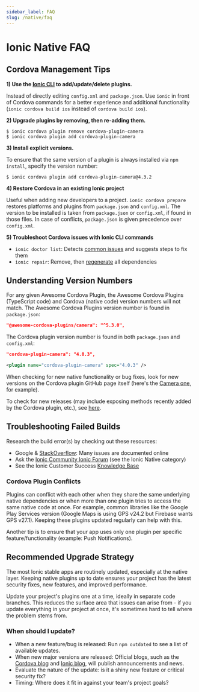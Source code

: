 ```yaml
---
sidebar_label: FAQ
slug: /native/faq
---
```


# Ionic Native FAQ

## Cordova Management Tips

**1) Use the [Ionic CLI](cli.md) to add/update/delete plugins.**

Instead of directly editing `config.xml` and `package.json`. Use `ionic` in front of Cordova commands for a better experience and additional functionality (`ionic cordova build ios` instead of `cordova build ios`).

**2) Upgrade plugins by removing, then re-adding them.**

```shell
$ ionic cordova plugin remove cordova-plugin-camera
$ ionic cordova plugin add cordova-plugin-camera
```

**3) Install explicit versions.**

To ensure that the same version of a plugin is always installed via `npm install`, specify the version number:

```shell
$ ionic cordova plugin add cordova-plugin-camera@4.3.2
```

**4) Restore Cordova in an existing Ionic project**

Useful when adding new developers to a project. `ionic cordova prepare` restores platforms and plugins from `package.json` and `config.xml`. The version to be installed is taken from `package.json` or `config.xml`, if found in those files. In case of conflicts, `package.json` is given precedence over `config.xml`.

**5) Troubleshoot Cordova issues with Ionic CLI commands**

- `ionic doctor list`: Detects [common issues](cli/commands/doctor-list.md) and suggests steps to fix them
- `ionic repair`: Remove, then [regenerate](cli/commands/repair.md) all dependencies

## Understanding Version Numbers

For any given Awesome Cordova Plugin, the Awesome Cordova Plugins (TypeScript code) and Cordova (native code) version numbers will not match. The Awesome Cordova Plugins version number is found in `package.json`:

```json
"@awesome-cordova-plugins/camera": "^5.3.0",
```

The Cordova plugin version number is found in both `package.json` and `config.xml`:

```json
"cordova-plugin-camera": "4.0.3",
```

```xml
<plugin name="cordova-plugin-camera" spec="4.0.3" />
```

When checking for new native functionality or bug fixes, look for new versions on the Cordova plugin GitHub page itself (here's the [Camera one](https://github.com/apache/cordova-plugin-camera), for example).

To check for new releases (may include exposing methods recently added by the Cordova plugin, etc.), see [here](https://github.com/danielsogl/awesome-cordova-plugins/releases).

## Troubleshooting Failed Builds

Research the build error(s) by checking out these resources:

- Google & [StackOverflow](https://stackoverflow.com): Many issues are documented online
- Ask the [Ionic Community Ionic Forum](https://forum.ionicframework.com) (see the Ionic Native category)
- See the Ionic Customer Success [Knowledge Base](https://ionic.zendesk.com)

### Cordova Plugin Conflicts

Plugins can conflict with each other when they share the same underlying native dependencies or when more than one plugin tries to access the same native code at once. For example, common libraries like the Google Play Services version (Google Maps is using GPS v24.2 but Firebase wants GPS v27.1). Keeping these plugins updated regularly can help with this.

Another tip is to ensure that your app uses only one plugin per specific feature/functionality (example: Push Notifications).

## Recommended Upgrade Strategy

The most Ionic stable apps are routinely updated, especially at the native layer. Keeping native plugins up to date ensures your project has the latest security fixes, new features, and improved performance.

Update your project's plugins one at a time, ideally in separate code branches. This reduces the surface area that issues can arise from - if you update everything in your project at once, it's sometimes hard to tell where the problem stems from.

### When should I update?

- When a new feature/bug is released: Run `npm outdated` to see a list of available updates.
- When new major versions are released: Official blogs, such as the [Cordova blog](https://cordova.apache.org/blog/) and [Ionic blog](https://ionicframework.com/blog/), will publish announcements and news.
- Evaluate the nature of the update: is it a shiny new feature or critical security fix?
- Timing: Where does it fit in against your team's project goals?
